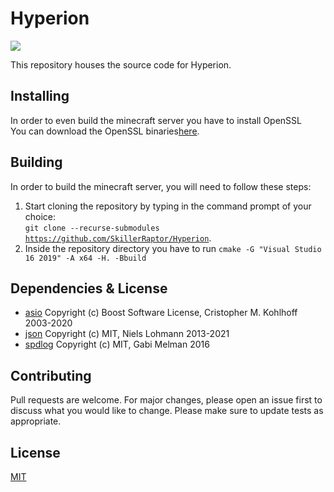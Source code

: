﻿# Hyperion
![](https://img.shields.io/badge/license-MIT-yellow)

This repository houses the source code for Hyperion.

## Installing
In order to even build the minecraft server you have to install OpenSSL<br>
You can download the OpenSSL binaries<a href="https://wiki.openssl.org/index.php/Binaries">here</a>.<br>

## Building
In order to build the minecraft server, you will need to follow these steps:
1.  Start cloning the repository by typing in the command prompt of your choice:<br><code>git clone --recurse-submodules <a href="https://github.com/SkillerRaptor/Hyperion">https://github.com/SkillerRaptor/Hyperion</a></code>.
2.  Inside the repository directory you have to run `cmake -G "Visual Studio 16 2019" -A x64 -H. -Bbuild`

## Dependencies & License
- [asio](https://github.com/chriskohlhoff/asio/blob/master/asio/COPYING) Copyright (c) Boost Software License, Cristopher M. Kohlhoff 2003-2020
- [json](https://github.com/nlohmann/json/blob/develop/LICENSE.MIT) Copyright (c) MIT, Niels Lohmann 2013-2021
- [spdlog](https://github.com/gabime/spdlog/blob/v1.x/LICENSE) Copyright (c) MIT, Gabi Melman 2016

## Contributing
Pull requests are welcome. For major changes, please open an issue first to discuss what you would like to change.
Please make sure to update tests as appropriate.

## License
[MIT](https://choosealicense.com/licenses/mit/)
